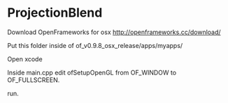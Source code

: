 # ProjectionBlend

Download OpenFrameworks for osx http://openframeworks.cc/download/ 

Put this folder inside of of_v0.9.8_osx_release/apps/myapps/ 

Open xcode

Inside main.cpp edit ofSetupOpenGL from OF_WINDOW to OF_FULLSCREEN.

run.
